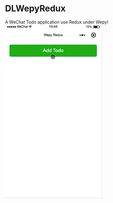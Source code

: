 # DLWepyRedux
A WeChat Todo application use Redux under Wepy!<br>
![Todo](https://github.com/Liqiankun/DLWepyRedux/raw/master/todo.gif)

